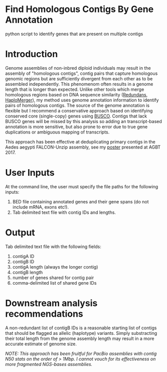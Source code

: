 Find Homologous Contigs By Gene Annotation
===========

python script to identify genes that are present on multiple contigs


Introduction
============

Genome assemblies of non-inbred diploid individuals may result in the assembly of "homologous contigs", contig pairs that capture homologous genomic regions but are sufficiently divergent from each other as to be assembled independently. This phenomenom often results in a genome length that is longer than expected. Unlike other tools which merge homologous regions based on DNA sequence similarity ([Redundans](http://nar.oxfordjournals.org/content/44/12/e113), [HaploMerger](http://www.ncbi.nlm.nih.gov/pmc/articles/PMC3409271/pdf/1581.pdf)), my method uses genome annotation information to identify pairs of homologous contigs. The source of the genome annotation is flexible but I recommend a conservative approach based on identifying conserved core (single-copy) genes using [BUSCO](http://busco.ezlab.org/). Contigs that lack BUSCO genes will be missed by this analysis so adding an transcript-based annotation is more sensitive, but also prone to error due to true gene duplications or ambiguous mapping of transcripts.

This approach has been effective at deduplicating primary contigs in the Aedes aegypti FALCON-Unzip assembly, see my [poster](http://www.pacb.com/wp-content/uploads/Kingan-AGBT-2017-A-high-quality-genome-assembly-of-SMRT-sequences-diploid-mosquito-Aedes-aegypti.pdf) presented at AGBT 2017.

User Inputs
===========

At the command line, the user must specify the file paths for the following inputs:

1. BED file containing annotated genes and their gene spans (do not include mRNA, exons etc!).
2. Tab delimited text file with contig IDs and lengths.

Output
===========

Tab delimited text file with the following fields:

1. contigA ID
2. contigB ID
3. contigA length (always the longer contig) 
4. contigB length
5. number of genes shared for contig pair
6. comma-delimited list of shared gene IDs 


Downstream analysis recommendations
===========

A non-redundant list of contigB IDs is a reasonable starting list of contigs that should be flagged as allelic (haplotype) variants. Simply substracting their total length from the genome assembly length may result in a more accurate estimate of genome size.

_NOTE: This approach has been fruitful for PacBio assemblies with contig N50 stats on the order of > 1Mbp. I cannot vouch for its effectiveness on more fragmented NGS-bases assemblies._








